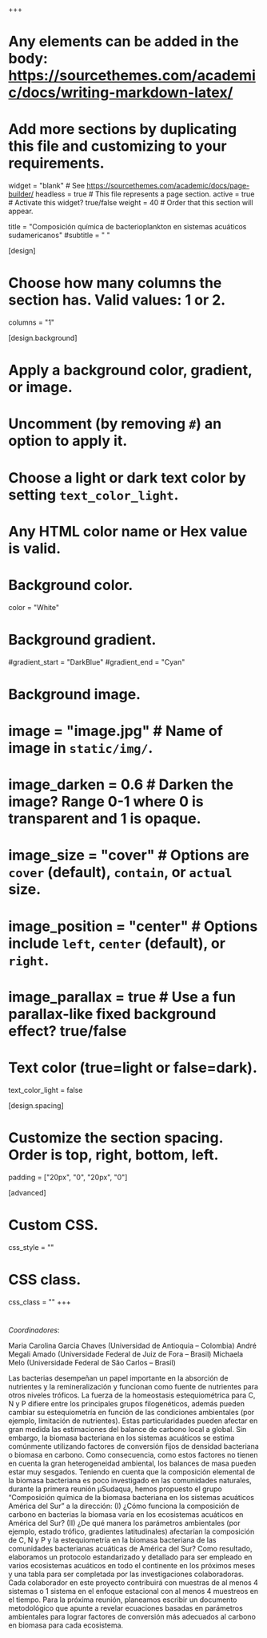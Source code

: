 +++
# Any elements can be added in the body: https://sourcethemes.com/academic/docs/writing-markdown-latex/
# Add more sections by duplicating this file and customizing to your requirements.

widget = "blank"  # See https://sourcethemes.com/academic/docs/page-builder/
headless = true  # This file represents a page section.
active = true  # Activate this widget? true/false
weight = 40 # Order that this section will appear.


title = "Composición química de bacterioplankton en sistemas acuáticos sudamericanos"
#subtitle = " "

[design]
  # Choose how many columns the section has. Valid values: 1 or 2.
  columns = "1"

[design.background]
  # Apply a background color, gradient, or image.
  #   Uncomment (by removing `#`) an option to apply it.
  #   Choose a light or dark text color by setting `text_color_light`.
  #   Any HTML color name or Hex value is valid.

  # Background color.
   color = "White"
  
  # Background gradient.
  #gradient_start = "DarkBlue"
  #gradient_end = "Cyan"
  
  # Background image.
  # image = "image.jpg"  # Name of image in `static/img/`.
  # image_darken = 0.6  # Darken the image? Range 0-1 where 0 is transparent and 1 is opaque.
  # image_size = "cover"  #  Options are `cover` (default), `contain`, or `actual` size.
  # image_position = "center"  # Options include `left`, `center` (default), or `right`.
  # image_parallax = true  # Use a fun parallax-like fixed background effect? true/false
  
  # Text color (true=light or false=dark).
  text_color_light = false

[design.spacing]
  # Customize the section spacing. Order is top, right, bottom, left.
  padding = ["20px", "0", "20px", "0"]

[advanced]
 # Custom CSS. 
 css_style = ""
 
 # CSS class.
 css_class = ""
+++
#

*Coordinadores*:

Maria Carolina Garcia Chaves (Universidad de Antioquia – Colombia)
André Megali Amado (Universidade Federal de Juiz de Fora – Brasil)
Michaela Melo (Universidade Federal de São Carlos – Brasil)

Las bacterias desempeñan un papel importante en la absorción de nutrientes y la remineralización y funcionan como fuente de nutrientes para otros niveles tróficos. La fuerza de la homeostasis estequiométrica para C, N y P difiere entre los principales grupos filogenéticos, además pueden cambiar su estequiometría en función de las condiciones ambientales (por ejemplo, limitación de nutrientes). Estas particularidades pueden afectar en gran medida las estimaciones del balance de carbono local a global. Sin embargo, la biomasa bacteriana en los sistemas acuáticos se estima comúnmente utilizando factores de conversión fijos de densidad bacteriana o biomasa en carbono. Como consecuencia, como estos factores no tienen en cuenta la gran heterogeneidad ambiental, los balances de masa pueden estar muy sesgados. Teniendo en cuenta que la composición elemental de la biomasa bacteriana es poco investigado en las comunidades naturales, durante la primera reunión μSudaqua, hemos propuesto el grupo “Composición química de la biomasa bacteriana en los sistemas acuáticos América del Sur” a la dirección: (I) ¿Cómo funciona la composición de carbono en bacterias la biomasa varía en los ecosistemas acuáticos en América del Sur? (II) ¿De qué manera los parámetros ambientales (por ejemplo, estado trófico, gradientes latitudinales) afectarían la composición de C, N y P y la estequiometría en la biomasa bacteriana de las comunidades bacterianas acuáticas de América del Sur? Como resultado, elaboramos un protocolo estandarizado y detallado para ser empleado en varios ecosistemas acuáticos en todo el continente en los próximos meses y una tabla para ser completada por las investigaciones colaboradoras. Cada colaborador en este proyecto contribuirá con muestras de al menos 4 sistemas o 1 sistema en el enfoque estacional con al menos 4 muestreos en el tiempo. Para la próxima reunión, planeamos escribir un documento metodológico que apunte a revelar ecuaciones basadas en parámetros ambientales para lograr factores de conversión más adecuados al carbono en biomasa para cada ecosistema.
